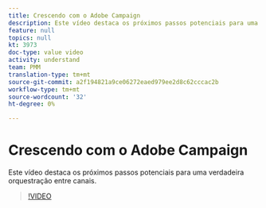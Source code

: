 ```yaml
---
title: Crescendo com o Adobe Campaign
description: Este vídeo destaca os próximos passos potenciais para uma verdadeira orquestração entre canais.
feature: null
topics: null
kt: 3973
doc-type: value video
activity: understand
team: PMM
translation-type: tm+mt
source-git-commit: a2f194821a9ce06272eaed979ee2d8c62cccac2b
workflow-type: tm+mt
source-wordcount: '32'
ht-degree: 0%

---
```



# Crescendo com o Adobe Campaign

Este vídeo destaca os próximos passos potenciais para uma verdadeira orquestração entre canais.

>[!VIDEO](https://video.tv.adobe.com/v/29460?quality=12)
